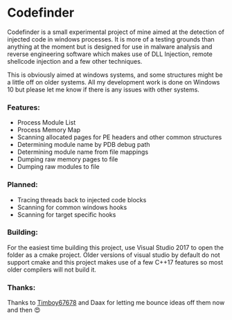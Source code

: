 # Codefinder
Codefinder is a small experimental project of mine aimed at the detection of injected code in windows processes. It is more of a testing grounds than anything at the moment but is designed for use in malware analysis and reverse engineering software which makes use of DLL Injection, remote shellcode injection and a few other techniques.

This is obviously aimed at windows systems, and some structures might be a little off on older systems. All my development work is done on Windows 10 but please let me know if there is any issues with other systems.

### Features:
 - Process Module List
 - Process Memory Map
 - Scanning allocated pages for PE headers and other common structures
 - Determining module name by PDB debug path
 - Determining module name from file mappings
 - Dumping raw memory pages to file
 - Dumping raw modules to file

### Planned:
- Tracing threads back to injected code blocks
- Scanning for common windows hooks
- Scanning for target specific hooks

### Building:
For the easiest time building this project, use Visual Studio 2017 to open the folder as a cmake project. Older versions of visual studio by default do not support cmake and this project makes use of a few C++17 features so most older compilers will not build it.

### Thanks:
Thanks to [Timboy67678](https://github.com/Timboy67678) and Daax for letting me bounce ideas off them now and then :heart_eyes:

